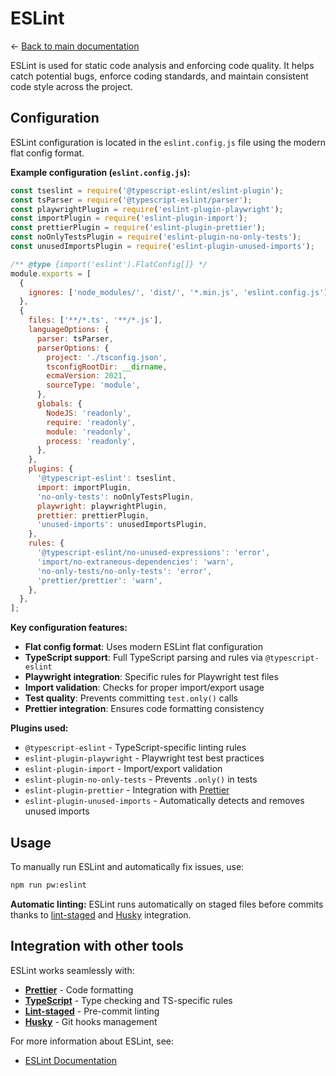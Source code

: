 # ESLint

← [Back to main documentation](../README.md)

ESLint is used for static code analysis and enforcing code quality. It helps catch potential bugs, enforce coding standards, and maintain consistent code style across the project.

## Configuration

ESLint configuration is located in the `eslint.config.js` file using the modern flat config format.

**Example configuration (`eslint.config.js`):**

```javascript
const tseslint = require('@typescript-eslint/eslint-plugin');
const tsParser = require('@typescript-eslint/parser');
const playwrightPlugin = require('eslint-plugin-playwright');
const importPlugin = require('eslint-plugin-import');
const prettierPlugin = require('eslint-plugin-prettier');
const noOnlyTestsPlugin = require('eslint-plugin-no-only-tests');
const unusedImportsPlugin = require('eslint-plugin-unused-imports');

/** @type {import('eslint').FlatConfig[]} */
module.exports = [
  {
    ignores: ['node_modules/', 'dist/', '*.min.js', 'eslint.config.js'],
  },
  {
    files: ['**/*.ts', '**/*.js'],
    languageOptions: {
      parser: tsParser,
      parserOptions: {
        project: './tsconfig.json',
        tsconfigRootDir: __dirname,
        ecmaVersion: 2021,
        sourceType: 'module',
      },
      globals: {
        NodeJS: 'readonly',
        require: 'readonly',
        module: 'readonly',
        process: 'readonly',
      },
    },
    plugins: {
      '@typescript-eslint': tseslint,
      import: importPlugin,
      'no-only-tests': noOnlyTestsPlugin,
      playwright: playwrightPlugin,
      prettier: prettierPlugin,
      'unused-imports': unusedImportsPlugin,
    },
    rules: {
      '@typescript-eslint/no-unused-expressions': 'error',
      'import/no-extraneous-dependencies': 'warn',
      'no-only-tests/no-only-tests': 'error',
      'prettier/prettier': 'warn',
    },
  },
];
```

**Key configuration features:**

- **Flat config format**: Uses modern ESLint flat configuration
- **TypeScript support**: Full TypeScript parsing and rules via `@typescript-eslint`
- **Playwright integration**: Specific rules for Playwright test files
- **Import validation**: Checks for proper import/export usage
- **Test quality**: Prevents committing `test.only()` calls
- **Prettier integration**: Ensures code formatting consistency

**Plugins used:**
- `@typescript-eslint` - TypeScript-specific linting rules
- `eslint-plugin-playwright` - Playwright test best practices
- `eslint-plugin-import` - Import/export validation
- `eslint-plugin-no-only-tests` - Prevents `.only()` in tests
- `eslint-plugin-prettier` - Integration with [Prettier](./prettier.md)
- `eslint-plugin-unused-imports` - Automatically detects and removes unused imports

## Usage

To manually run ESLint and automatically fix issues, use:

```sh
npm run pw:eslint
```

**Automatic linting:** ESLint runs automatically on staged files before commits thanks to [lint-staged](./lintStaged.md) and [Husky](./husky.md) integration.

## Integration with other tools

ESLint works seamlessly with:
- **[Prettier](./prettier.md)** - Code formatting
- **[TypeScript](./typescript.md)** - Type checking and TS-specific rules
- **[Lint-staged](./lintStaged.md)** - Pre-commit linting
- **[Husky](./husky.md)** - Git hooks management

For more information about ESLint, see:

- [ESLint Documentation](https://eslint.org/docs/user-guide/configuring/rules)
